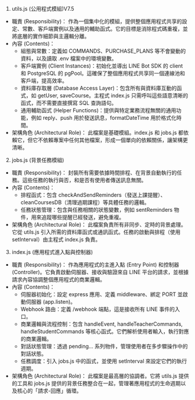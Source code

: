 1. utils.js (公用程式模組)V7.5
 * 職責 (Responsibility)：
   作為一個集中化的模組，提供整個應用程式共享的設定、常數、客戶端實例以及通用的輔助函式。它的目標是消除程式碼重複，並將底層的實作細節與主邏輯分離。
 * 內容 (Contents)：
   * 組態與常數：定義如 COMMANDS、PURCHASE_PLANS 等不會變動的資料，以及讀取 .env 檔案中的環境變數。
   * 客戶端實例 (Client Instances)：初始化並導出 LINE Bot SDK 的 client 和 PostgreSQL 的 pgPool。這確保了整個應用程式共享同一個連線池和客戶端，提高效率。
   * 資料庫存取層 (Database Access Layer)：包含所有與資料庫互動的函式，如 getUser, saveCourse。主程式 index.js 只需呼叫這些語意清晰的函式，而不需要直接撰寫 SQL 查詢語句。
   * 通用輔助函式 (Helper Functions)：提供與特定業務流程無關的通用功能，例如 reply、push 用於發送訊息，formatDateTime 用於格式化時間。
 * 架構角色 (Architectural Role)：
   此檔案是基礎模組。index.js 和 jobs.js 都依賴它，但它不依賴專案中任何其他檔案，形成一個單向的依賴關係，讓架構更清晰。
2. jobs.js (背景任務模組)
 * 職責 (Responsibility)：
   封裝所有需要依據時間排程、在背景自動執行的任務。這些任務的執行與否，和是否有使用者傳送訊息無關。
 * 內容 (Contents)：
   * 排程函式：包含 checkAndSendReminders（發送上課提醒）、cleanCoursesDB（清理過期課程）等具體任務的邏輯。
   * 任務狀態管理：包含與任務相關的狀態變數，例如 sentReminders 物件，用來追蹤哪些提醒已經發送，避免重複。
 * 架構角色 (Architectural Role)：
   此檔案負責所有非同步、定時的背景處理。它從 utils.js 引入所需的資料庫函式或通訊函式。任務的啟動與排程（使用 setInterval）由主程式 index.js 負責。
3. index.js (應用程式進入點與控制器)
 * 職責 (Responsibility)：
   作為應用程式的主進入點 (Entry Point) 和控制器 (Controller)。它負責啟動伺服器、接收與驗證來自 LINE 平台的請求，並根據請求內容協調整個應用程式的商業邏輯。
 * 內容 (Contents)：
   * 伺服器初始化：設定 express 應用、定義 middleware、綁定 PORT 並啟動伺服器 (app.listen)。
   * Webhook 路由：定義 /webhook 端點，這是接收所有 LINE 事件的入口。
   * 商業邏輯與流程控制：包含 handleEvent, handleTeacherCommands, handleStudentCommands 等核心函式。它們解析使用者輸入，執行對應的商業邏輯。
   * 對話狀態管理：透過 pending... 系列物件，管理使用者在多步驟操作中的對話狀態。
   * 任務調度：引入 jobs.js 中的函式，並使用 setInterval 來設定它們的執行週期。
 * 架構角色 (Architectural Role)：
   此檔案是最高層的協調者。它將 utils.js 提供的工具和 jobs.js 提供的背景任務整合在一起，管理著應用程式的生命週期以及核心的「請求-回應」循環。
